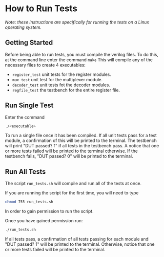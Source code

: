 # How to Run Tests

*Note: these instructions are specifically for running the tests on a Linux operating system.*

## Getting Started

Before being able to run tests, you must compile the verilog files.
To do this, at the command line enter the command `make` This will
compile any of the necessary files to create 4 executables: 
* `register_test` unit tests for the register modules.
* `mux_test` unit test for the multiplexer module.
* `decoder_test` unit tests fot the decoder modules.
* `regfile_test` the testbench for the entire register file.

## Run Single Test

Enter the command

```bash
./<executable>
```

To run a single file once it has been compiled. If all unit tests pass for a test module, a confirmation of this will be printed to the terminal. The testbench will print "DUT passed? 1" if all tests in the testbench pass. A notice that one or more tests failed will be printed to the terminal otherwise. If the testbench fails, "DUT passed? 0" will be printed to the terminal.

## Run All Tests

The script `run_tests.sh` will compile and run all of the tests at once.

If you are running the script for the first time, you will need to type
```bash
chmod 755 run_tests.sh
```
In order to gain permission to run the script.

Once you have gained permission run:
```bash
./run_tests.sh
```

If all tests pass, a confirmation of all tests passing for each module and "DUT passed? 1" will be printed to the terminal. Otherwise, notice that one or more tests failed will be printed to the terminal.
